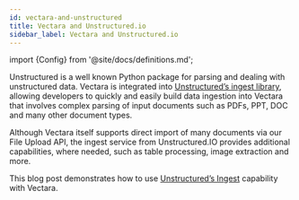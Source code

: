 ```yaml
---
id: vectara-and-unstructured
title: Vectara and Unstructured.io
sidebar_label: Vectara and Unstructured.io
---
```


import {Config} from '@site/docs/definitions.md';

Unstructured is a well known Python package for parsing and dealing with 
unstructured data. Vectara is integrated into [Unstructured’s ingest library](https://unstructured-io.github.io/unstructured/ingest/index.html), 
allowing developers to quickly and easily build data ingestion into Vectara 
that involves complex parsing of input documents such as PDFs, PPT, DOC and 
many other document types.

Although Vectara itself supports direct import of many documents via our File 
Upload API, the ingest service from Unstructured.IO provides additional 
capabilities, where needed, such as table processing, image extraction and 
more.

This blog post demonstrates how to use [Unstructured’s Ingest](https://unstructured-io.github.io/unstructured/ingest/index.html) capability with 
Vectara.
